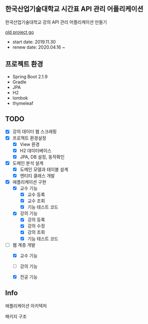 ## 한국산업기술대학교 시간표 API 관리 어플리케이션
한국산업기술대학교 강의 API 관리 어플리케이션 만들기

[old project go](https://github.com/doorisopen/kpu-schedule/tree/64eab9c9a2c1f03a27407228bf0ed4361a17d07f)

* start date: 2019.11.30 
* renew date: 2020.04.16 ~

## 프로젝트 환경
* Spring Boot 2.1.9
* Gradle
* JPA
* H2
* lombok
* thymeleaf

## TODO
* [x] 강의 데이터 웹 스크래핑
* [x] 프로젝트 환경설정
  + [x] View 환경
  + [x] H2 데이터베이스
  + [x] JPA, DB 설정, 동작확인
* [x] 도메인 분석 설계
  + [x] 도메인 모델과 테이블 설계
  + [x] 엔티티 클래스 개발
* [x] 애플리케이션 구현
  + [x] 교수 기능
    - [x] 교수 등록
    - [x] 교수 조회
    - [x] 기능 테스트 코드
  + [x] 강의 기능 
    - [x] 강의 등록 
    - [x] 강의 수정
    - [x] 강의 조회
    - [x] 기능 테스트 코드
* [ ] 웹 계층 개발
  + [x] 교수 기능
  + [ ] 강의 기능
  + [x] 전공 기능


## Info
애플리케이션 아키텍처

패키지 구조